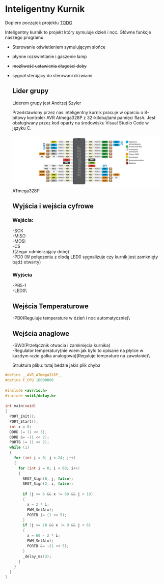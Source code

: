 # Inteligentny Kurnik

Dopiero początek projektu [TODO](./todo.md)

Inteligentny kurnik to projekt który symuluje dzień i noc. Główne funkcje naszego programu:
- Sterowanie oświetleniem symulującym słońce
- płynne rozświetlanie i gaszenie lamp
- ~~możliwość ustawienia długości doby~~
- sygnał sterujący do sterowani drzwiami
  
  ## Lider grupy
    Liderem grupy jest Andrzej Szyler 
  
   Przedstawiony przez nas inteligentny kurnik pracuje w oparciu o 8-bitowy kontroler AVR Atmega328P z 32-kilobajtami pamięci flash.
  Jest obsługiwany przez kod oparty na środowisku Visual Studio Code w języku C.
  
    ![in](./ddd.png)
    ATmega328P

  
    ## Wyjścia i wejścia cyfrowe

    ### Wejścia:
    
    -SCK\
    -MISO\
    -MOSI\
    -CS\
    }(Zegar odmierzający dobę)\
    -PD0 (W połączeniu z diodą LED0 sygnalizuje czy kurnik jest zamknięty bądź otwarty)

    ### Wyjścia
    -PB5-1\
    -LED0\

    ## Wejścia Temperaturowe
    -PB0(Reguluje temperature w dzień i noc automatycznie)\

    ## Wejścia anaglowe
   -SW0(Przełącznik otwacia i zamknięcia kurnika)\
   -Regulator temperatury(nie wiem jak było to opisane na płytce w kazdym razie gałka analogowa)(Reguluje temprature na zawołanie)\

    Struktura pliku: tutaj bedzie jakis plik chyba

```c
#define __AVR_ATmega328P__
#define F_CPU 16000000

#include <avr/io.h>
#include <util/delay.h>

int main(void)
{
  PORT_Init();
  PORT_Start();
  int x = 0;
  DDRD |= (1 << 3);
  DDRB &= ~(1 << 2);
  PORTB |= (1 << 2);
  while (1)
  {
    for (int j = 0; j < 24; j++)
    {
      for (int i = 0; i < 60; i++)
      {
        SEG7_Sign(0, j, false);
        SEG7_Sign(2, i, false);

        if (j >= 6 && x != 60 && j < 18)
        {
          x = 2 * i;
          PWM_SetA(x);
          PORTB |= (1 << 5);
        }
        if (j >= 18 && x != 0 && j < 6)
        {
          x = 60 - 2 * i;
          PWM_SetA(x);
          PORTB &= ~(1 << 5);
        }
        _delay_ms(3);
      }
    }
  }
}
```
